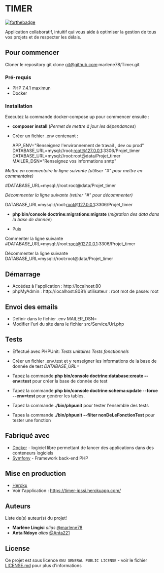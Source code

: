 # TIMER

[![forthebadge](http://forthebadge.com/images/badges/built-with-love.svg)](http://forthebadge.com)  

Application collaboratif, intuitif qui vous aide
à optimiser la gestion de tous vos projets et de respecter les délais.

## Pour commencer

Cloner le repository 
git clone git@github.com:marlene78/Timer.git

### Pré-requis

- PHP 7.4.1 maximun 
- Docker

### Installation

Executez la commande docker-compose up pour commencer 
ensuite : 
- **composer install** (*Permet de mettre à jour les dépendances*)
- Créer un fichier .env contenant :

  APP_ENV="Renseignez l'environnement de travail , dev ou prod"
  DATABASE_URL=mysql://root:root@127.0.0.1:3306/Projet_timer
  DATABASE_URL=mysql://root:root@data/Projet_timer
  MAILER_DSN="Renseignez vos informations smtp"

 *Mettre en commentaire la ligne suivante (utiliser "#" pour mettre en commentaire)* 

 #DATABASE_URL=mysql://root:root@data/Projet_timer
 
 *Décommenter la ligne suivante (retirer "#" pour décommenter)* 
  
  DATABASE_URL=mysql://root:root@127.0.0.1:3306/Projet_timer
 

- **php bin/console doctrine:migrations:migrate** (*migration des data dans la base de donnée*)

- Puis

Commenter la ligne suivante
  #DATABASE_URL=mysql://root:root@127.0.0.1:3306/Projet_timer
 
Décommenter la ligne suivante
  DATABASE_URL=mysql://root:root@data/Projet_timer
 



## Démarrage

- Accédez à l'application : http://localhost:80 
- phpMyAdmin : http://localhost:8081/
  utilisateur : root 
  mot de passe: root
  
## Envoi des emails

- Définir dans le fichier .env MAILER_DSN=
- Modifier l'url du site dans le fichier src/Service/Uri.php 

## Tests

- Effectué avec PHPUnit:
  *Tests unitaires*
  *Tests fonctionnels*

- Créer un fichier .env.test et y renseigner les informations de la base de donnée de test  *DATABASE_URL=*

- Tapez la commande **php bin/console doctrine:database:create --env=test** pour créer la base de donnée de test

- Tapez la commande **php bin/console doctrine:schema:update --force --env=test** pour générer les tables.

- Tapez la commande **./bin/phpunit** pour tester l'ensemble des tests
- Tapes la commande **./bin/phpunit --filter nonDeLeFonctionTest** pour tester une fonction


## Fabriqué avec

* [Docker](https://www.docker.com/) - logiciel libre permettant de lancer des applications dans des conteneurs logiciels
* [Symfony](https://symfony.com/) - Framework back-end PHP


## Mise en production

* [Heroku](https://www.heroku.com/)
* Voir l'application : https://timer-ipssi.herokuapp.com/



## Auteurs
Liste de(s) auteur(s) du projet!
* **Marlène Lingisi** _alias_ [@marlene78](https://github.com/marlene78)
* **Anta Ndoye** _alias_ [@Anta221](https://github.com/Anta22)


## License

Ce projet est sous licence ``GNU GENERAL PUBLIC LICENSE`` - voir le fichier [LICENSE.md](LICENSE.md) pour plus d'informations

